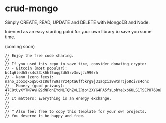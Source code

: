 # crud-mongo
Simply CREATE, READ, UPDATE and DELETE with MongoDB and Node.

Intented as an easy starting point for your own library to save you some time.

(coming soon)
```
// Enjoy the free code sharing. 
//
// If you used this repo to save time, consider donating crypto:
// - Bitcoin (most popular): bc1q6ledh5rs4s33qk6hf5uqg3dh5rv3mvjdc996rh
// - Nano (zero fees): nano_3boxqk5q56xsz8ufrw9srrz4pta6ffbkrg9j31aqziz8wtnr6j68ci7s4cnc
// - Monery (good privacy): 47C8tUyXYTN7AyH22dNFgnEYoMLTQhZvLZRtoj2XYG4PA5fsLohYeGxb6ULS1TSEPU768nXkW1n5XKyiiMeciNVeBwfRHjf
//
// It matters: Everything is an energy exchange.
//
//
// ^ Also feel free to copy this template for your own projects.
// You deserve to be happy and free.
